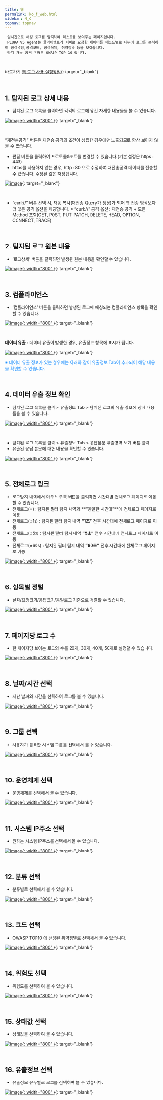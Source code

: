 ```yaml
---
title: 웹
permalink: ko_f_web.html
sidebar: M_C
topnav: topnav
---
```


     실시간으로 해킹 로그를 탐지하여 리스트를 보여주는 페이지입니다.
     PLURA V5 Agent는 클라이언트가 서버로 요청한 데이터를 메소드별로 나누어 로그를 분석하여 공격유형,공격코드, 공격목적, 취약항목 등을 보여줍니다.
     탐지 가능 공격 유형은 OWASP TOP 10 입니다. 

<br />

바로가기  [웹 로그 사용 설정방법](https://qubitsec.github.io/ko_system_weblog.html){: target="_blank"}

<br />

## 1. 탐지된 로그 상세 내용
- 탐지된 로그 목록을 클릭하면 각각의 로그에 담긴 자세한 내용들을 볼 수 있습니다.

[![image](/docs/images/Manual/common/filter/web/1.png){: width="800" }](/docs/images/Manual/common/filter/web/1.png){: target="_blank"}

<br />

 “재전송공격” 버튼은 재전송 공격의 조건이 성립한 경우에만 노출되므로 항상 보이지 않을 수 있습니다.

- 편집 버튼을 클릭하여 프로토콜&포트를 변경할 수 있습니다.(기본 설정은 https : 443)
- https를 사용하지 않는 경우, http : 80 으로 수정하여 재전송공격 데이터를 전송할 수 있습니다. 수정된 값은 저장됩니다.

[![image](/docs/images/Manual/common/filter/web/2.png)](/docs/images/Manual/common/filter/web/2.png){: target="_blank"}

<br />

- “curl://” 버튼 선택 시, 자동 복사(재전송 Query가 생성)가 되어 웹 전송 방식보다 더 많은 공격 옵션을 제공합니다.
※ “curl://” 공격 옵션 : 재전송 공격 + 모든 Method 포함(GET, POST, PUT, PATCH, DELETE, HEAD, OPTION, CONNECT, TRACE)

<br />

## 2. 탐지된 로그 원본 내용
- ‘로그상세’ 버튼을 클릭하면 발생된 원본 내용을 확인할 수 있습니다.

[![image](/docs/images/Manual/common/filter/web/3.png){: width="800" }](/docs/images/Manual/common/filter/web/3.png){: target="_blank"}

<br />

## 3. 컴플라이언스
- ‘컴플라이언스’ 버튼을 클릭하면 발생된 로그에 매칭되는 컴플라이언스 항목을 확인할 수 있습니다.

[![image](/docs/images/Manual/common/filter/web/4.png){: width="800" }](/docs/images/Manual/common/filter/web/4.png){: target="_blank"}


<br />

**데이터 유출** : 데이터 유출이 발생한 경우, 유출정보 항목에 표시가 됩니다.

[![image](/docs/images/Manual/common/filter/web/5.png){: width="800" }](/docs/images/Manual/common/filter/web/5.png){: target="_blank"}

<font color='dodgerblue'> ※ 데이터 유출 정보가 있는 경우에는 아래와 같이 유출정보 Tab이 추가되어 해당 내용을 확인할 수 있습니다. </font>

<br />

## 4. 데이터 유출 정보 확인
- 탐지된 로그 목록을 클릭 > 유출정보 Tab > 탐지된 로그의 유출 정보에 상세 내용들을 볼 수 있습니다.

[![image](/docs/images/Manual/common/filter/web/6.png){: width="800" }](/docs/images/Manual/common/filter/web/6.png){: target="_blank"}

<br />

- 탐지된 로그 목록을 클릭 > 유출정보 Tab > 응답본문 유출영역 보기 버튼 클릭
- 유출된 응답 본문에 대한 내용을 확인할 수 있습니다.

[![image](/docs/images/Manual/common/filter/web/7.png){: width="800" }](/docs/images/Manual/common/filter/web/7.png){: target="_blank"}

<br />

## 5. 전체로그 링크
- 로그탐지 내역에서 마우스 우측 버튼을 클릭하면 시간대별 전체로그 페이지로 이동할 수 있습니다.
- 전체로그(=) : 탐지된 필터 탐지 내역과 **“동일한 시간대”**에 전체로그 페이지로 이동
- 전체로그(±1s) : 탐지된 필터 탐지 내역 **“1초”** 전후 시간대에 전체로그 페이지로 이동
- 전체로그(±5s) : 탐지된 필터 탐지 내역 **“5초”** 전후 시간대에 전체로그 페이지로 이동
- 전체로그(±60s) : 탐지된 필터 탐지 내역 **“60초”** 전후 시간대에 전체로그 페이지로 이동

[![image](/docs/images/Manual/common/filter/web/8.png){: width="800" }](/docs/images/Manual/common/filter/web/8.png){: target="_blank"}

<br />

## 6. 항목별 정렬
- 날짜/요청크기/응답크기/동일로그 기준으로 정렬할 수 있습니다.

[![image](/docs/images/Manual/common/filter/web/9.png){: width="800" }](/docs/images/Manual/common/filter/web/9.png){: target="_blank"}
 
<br />

## 7. 페이지당 로그 수
- 한 페이지당 보이는 로그의 수를 20개, 30개, 40개, 50개로 설정할 수 있습니다.

[![image](/docs/images/Manual/common/filter/web/10.png){: width="800" }](/docs/images/Manual/common/filter/web/10.png){: target="_blank"}

<br />

## 8. 날짜/시간 선택
- 지난 날짜와 시간을 선택하여 로그를 볼 수 있습니다.

 [![image](/docs/images/Manual/common/filter/web/11.png){: width="800" }](/docs/images/Manual/common/filter/web/11.png){: target="_blank"}

<br />

## 9. 그룹 선택
- 사용자가 등록한 시스템 그룹을 선택해서 볼 수 있습니다.

[![image](/docs/images/Manual/common/filter/web/12.png){: width="800" }](/docs/images/Manual/common/filter/web/12.png){: target="_blank"}

<br />

## 10. 운영체제 선택
- 운영체제를 선택해서 볼 수 있습니다.

[![image](/docs/images/Manual/common/filter/web/13.png){: width="800" }](/docs/images/Manual/common/filter/web/13.png){: target="_blank"}

<br />

## 11. 시스템 IP주소 선택
- 원하는 시스템 IP주소를 선택해서 볼 수 있습니다.

[![image](/docs/images/Manual/common/filter/web/14.png){: width="800" }](/docs/images/Manual/common/filter/web/14.png){: target="_blank"}
 
<br />

## 12. 분류 선택
- 분류별로 선택해서 볼 수 있습니다.

[![image](/docs/images/Manual/common/filter/web/15.png){: width="800" }](/docs/images/Manual/common/filter/web/15.png){: target="_blank"}
 
<br />

## 13. 코드 선택
- OWASP TOP10 에 선정된  취약점별로 선택해서 볼 수 있습니다.

[![image](/docs/images/Manual/common/filter/web/16.png){: width="800" }](/docs/images/Manual/common/filter/web/16.png){: target="_blank"}
 
<br />

## 14. 위험도 선택
- 위험도를 선택하여 볼 수 있습니다.

[![image](/docs/images/Manual/common/filter/web/17.png){: width="800" }](/docs/images/Manual/common/filter/web/17.png){: target="_blank"}
 
<br />

## 15. 상태값 선택
- 상태값을 선택하여 볼 수 있습니다.


 [![image](/docs/images/Manual/common/filter/web/18.png){: width="800" }](/docs/images/Manual/common/filter/web/18.png){: target="_blank"}

<br />

## 16. 유출정보 선택
- 유출정보 유무별로 로그를 선택하여 볼 수 있습니다.

[![image](/docs/images/Manual/common/filter/web/19.png){: width="800" }](/docs/images/Manual/common/filter/web/19.png){: target="_blank"}
 